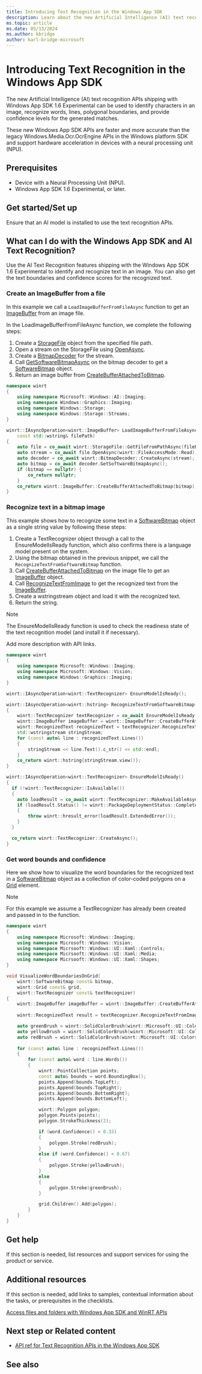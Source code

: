 ```yaml
---
title: Introducing Text Recognition in the Windows App SDK
description: Learn about the new Artificial Intelligence (AI) text recognition features shipping with Windows App SDK 1.6 Experimental that can identify characters in an image, recognize words, lines, polygonal boundaries, and provide confidence levels for the generated matches.
ms.topic: article
ms.date: 05/13/2024
ms.author: kbridge
author: karl-bridge-microsoft
---
```


# Introducing Text Recognition in the Windows App SDK

The new Artificial Intelligence (AI) text recognition APIs shipping with Windows App SDK 1.6 Experimental can be used to identify characters in an image, recognize words, lines, polygonal boundaries, and provide confidence levels for the generated matches.

These new Windows App SDK APIs are faster and more accurate than the legacy Windows.Media.Ocr.OcrEngine APIs in the Windows platform SDK and support hardware acceleration in devices with a neural processing unit (NPU).

## Prerequisites

- Device with a Neural Processing Unit (NPU).
- Windows App SDK 1.6 Experimental, or later.

## Get started/Set up

Ensure that an AI model is installed to use the text recognition APIs.

## What can I do with the Windows App SDK and AI Text Recognition?

Use the AI Text Recognition features shipping with the Windows App SDK 1.6 Experimental to identify and recognize text in an image. You can also get the text boundaries and confidence scores for the recognized text.

### Create an ImageBuffer from a file

In this example we call a `LoadImageBufferFromFileAsync` function to get an [ImageBuffer](text-recognition-api-ref.md#microsoftwindowsimagingimagebuffer-class) from an image file.

In the LoadImageBufferFromFileAsync function, we complete the following steps:

1. Create a [StorageFile](/uwp/api/windows.storage.storagefile) object from the specified file path.
1. Open a stream on the StorageFile using [OpenAsync](/uwp/api/windows.storage.storagefile.openasync).
1. Create a [BitmapDecoder](/uwp/api/windows.graphics.imaging.bitmapdecoder) for the stream.
1. Call [GetSoftwareBitmapAsync](/uwp/api/windows.graphics.imaging.bitmapframe.getsoftwarebitmapasync) on the bitmap decoder to get a [SoftwareBitmap](/uwp/api/windows.graphics.imaging.softwarebitmap) object.
1. Return an image buffer from [CreateBufferAttachedToBitmap](text-recognition-api-ref.md#microsoftwindowsimagingimagebuffercreatebufferattachedtobitmapwindowsgraphicsimagingsoftwarebitmap-method).

```cpp
namespace winrt
{
    using namespace Microsoft::Windows::AI::Imaging;
    using namespace Windows::Graphics::Imaging;
    using namespace Windows::Storage;
    using namespace Windows::Storage::Streams;
}

winrt::IAsyncOperation<winrt::ImageBuffer> LoadImageBufferFromFileAsync(
    const std::wstring& filePath)
{
    auto file = co_await winrt::StorageFile::GetFileFromPathAsync(filePath);
    auto stream = co_await file.OpenAsync(winrt::FileAccessMode::Read);
    auto decoder = co_await winrt::BitmapDecoder::CreateAsync(stream);
    auto bitmap = co_await decoder.GetSoftwareBitmapAsync();
    if (bitmap == nullptr) {
        co_return nullptr;
    }
    co_return winrt::ImageBuffer::CreateBufferAttachedToBitmap(bitmap);
}
```

### Recognize text in a bitmap image

This example shows how to recognize some text in a [SoftwareBitmap](/uwp/api/windows.graphics.imaging.softwarebitmap) object as a single string value by following these steps:

1. Create a TextRecognizer object through a call to the EnsureModelIsReady function, which also confirms there is a language model present on the system.
1. Using the bitmap obtained in the previous snippet, we call the `RecognizeTextFromSoftwareBitmap` function.
1. Call [CreateBufferAttachedToBitmap](text-recognition-api-ref.md#microsoftwindowsimagingimagebuffercreatebufferattachedtobitmapwindowsgraphicsimagingsoftwarebitmap-method) on the image file to get an [ImageBuffer](text-recognition-api-ref.md#microsoftwindowsimagingimagebuffer-class) object.
1. Call [RecognizeTextFromImage](text-recognition-api-ref.md#microsoftwindowsvisiontextrecognizerrecognizetextfromimagemicrosoftwindowsimagingimagebuffer-microsoftwindowsvisiontextrecognizeroptions-method) to get the recognized text from the [ImageBuffer](text-recognition-api-ref.md#microsoftwindowsimagingimagebuffer-class).
1. Create a wstringstream object and load it with the recognized text.
1. Return the string.

> [!NOTE]
> The EnsureModelIsReady function is used to check the readiness state of the text recognition model (and install it if necessary).

Add more description with API links.

```cpp
namespace winrt
{
    using namespace Microsoft::Windows::Imaging;
    using namespace Microsoft::Windows::Vision;
    using namespace Windows::Graphics::Imaging;
}

winrt::IAsyncOperation<winrt::TextRecognizer> EnsureModelIsReady();

winrt::IAsyncOperation<winrt::hstring> RecognizeTextFromSoftwareBitmap(winrt::SoftwareBitmap const& bitmap)
{
    winrt::TextRecognizer textRecognizer = co_await EnsureModelIsReady();
    winrt::ImageBuffer imageBuffer = winrt::ImageBuffer::CreateBufferAttachedToBitmap(bitmap);
    winrt::RecognizedText recognizedText = textRecognizer.RecognizeTextFromImage(imageBuffer);
    std::wstringstream stringStream;
    for (const auto& line : recognizedText.Lines())
    {
        stringStream << line.Text().c_str() << std::endl;
    }
    co_return winrt::hstring{stringStream.view()};
}

winrt::IAsyncOperation<winrt::TextRecognizer> EnsureModelIsReady()
{
  if (!winrt::TextRecognizer::IsAvailable())
  {
    auto loadResult = co_await winrt::TextRecognizer::MakeAvailableAsync();
    if (loadResult.Status() != winrt::PackageDeploymentStatus::CompletedSuccess)
    {
        throw winrt::hresult_error(loadResult.ExtendedError());
    }
  }

  co_return winrt::TextRecognizer::CreateAsync();
}
```

### Get word bounds and confidence

Here we show how to visualize the word boundaries for the recognized text in a [SoftwareBitmap](/uwp/api/windows.graphics.imaging.softwarebitmap) object as a collection of color-coded polygons on a [Grid](/windows/windows-app-sdk/api/winrt/microsoft.ui.xaml.controls.grid) element.

> [!NOTE]
> For this example we assume a TextRecognizer has already been created and passed in to the function.

```cpp
namespace winrt
{
    using namespace Microsoft::Windows::Imaging;
    using namespace Microsoft::Windows::Vision;
    using namespace Micrsooft::Windows::UI::Xaml::Controls;
    using namespace Micrsooft::Windows::UI::Xaml::Media;
    using namespace Micrsooft::Windows::UI::Xaml::Shapes;
}

void VisualizeWordBoundariesOnGrid(
    winrt::SoftwareBitmap const& bitmap,
    winrt::Grid const& grid,
    winrt::TextRecognizer const& textRecognizer)
{
    winrt::ImageBuffer imageBuffer = winrt::ImageBuffer::CreateBufferAttachedToBitmap(bitmap);
    
    winrt::RecognizedText result = textRecognizer.RecognizeTextFromImage(imageBuffer);

    auto greenBrush = winrt::SolidColorBrush(winrt::Microsoft::UI::Colors::Green);
    auto yellowBrush = winrt::SolidColorBrush(winrt::Microsoft::UI::Colors::Yellow);
    auto redBrush = winrt::SolidColorBrush(winrt::Microsoft::UI::Colors::Red);
    
    for (const auto& line : recognizedText.Lines())
    {
        for (const auto& word : line.Words())
        {
            winrt::PointCollection points;
            const auto& bounds = word.BoundingBox();
            points.Append(bounds.TopLeft);
            points.Append(bounds.TopRight);
            points.Append(bounds.BottomRight);
            points.Append(bounds.BottomLeft);

            winrt::Polygon polygon;
            polygon.Points(points);
            polygon.StrokeThickness(2);

            if (word.Confidence() < 0.33)
            {
                polygon.Stroke(redBrush);
            }
            else if (word.Confidence() < 0.67)
            {
                polygon.Stroke(yellowBrush);
            }
            else
            {
                polygon.Stroke(greenBrush);
            }

            grid.Children().Add(polygon);
        }
    }
}
```

## Get help

If this section is needed, list resources and support services for using the product or service.

## Additional resources

If this section is needed, add links to samples, contextual information about the tasks, or prerequisites in the checklists.

[Access files and folders with Windows App SDK and WinRT APIs](/windows/apps/develop/files/winrt-files)

## Next step or Related content

- [API ref for Text Recognition APIs in the Windows App SDK](text-recognition-api-ref.md)

## See also

